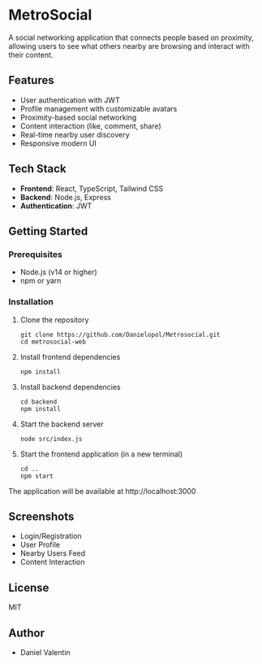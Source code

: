 # MetroSocial

A social networking application that connects people based on proximity, allowing users to see what others nearby are browsing and interact with their content.

## Features

- User authentication with JWT
- Profile management with customizable avatars
- Proximity-based social networking
- Content interaction (like, comment, share)
- Real-time nearby user discovery
- Responsive modern UI

## Tech Stack

- **Frontend**: React, TypeScript, Tailwind CSS
- **Backend**: Node.js, Express
- **Authentication**: JWT

## Getting Started

### Prerequisites

- Node.js (v14 or higher)
- npm or yarn

### Installation

1. Clone the repository
   ```
   git clone https://github.com/Danielopol/Metrosocial.git
   cd metrosocial-web
   ```

2. Install frontend dependencies
   ```
   npm install
   ```

3. Install backend dependencies
   ```
   cd backend
   npm install
   ```

4. Start the backend server
   ```
   node src/index.js
   ```

5. Start the frontend application (in a new terminal)
   ```
   cd ..
   npm start
   ```

The application will be available at http://localhost:3000

## Screenshots

- Login/Registration
- User Profile
- Nearby Users Feed
- Content Interaction

## License

MIT

## Author

- Daniel Valentin 